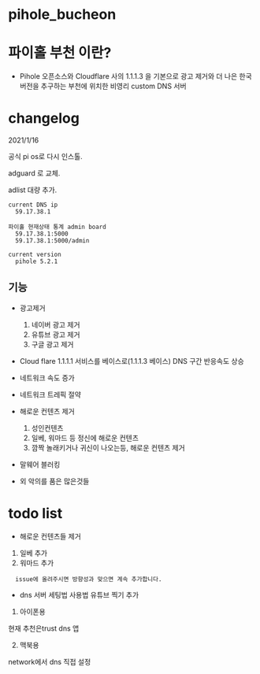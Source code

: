 # pihole_bucheon
# 파이홀 부천 이란?
  - Pihole 오픈소스와 Cloudflare 사의 1.1.1.3 을 기본으로 광고 제거와 더 나은 한국버전을 추구하는 부천에 위치한 비영리 custom DNS 서버


# changelog

2021/1/16

공식 pi os로 다시 인스톨.

adguard 로 교체.

adlist 대량 추가.





```
current DNS ip
  59.17.38.1
```

```
파이홀 현재상태 통계 admin board
  59.17.38.1:5000
  59.17.38.1:5000/admin
```

```
current version
  pihole 5.2.1
```

## 기능
  - 광고제거
    1. 네이버 광고 제거
    2. 유튜브 광고 제거
    3. 구글 광고 제거

  - Cloud flare 1.1.1.1 서비스를 베이스로(1.1.1.3 베이스) DNS 구간 반응속도 상승

  - 네트워크 속도 증가
  - 네트워크 트레픽 절약

  - 해로운 컨텐츠 제거
    1. 성인컨텐츠
    2. 일베, 워마드 등 정신에 해로운 컨텐츠
    3. 깜짝 놀래키거나 귀신이 나오는등, 해로운 컨텐츠 제거

  - 말웨어 블러킹

  - 외 악의를 품은 많은것들

# todo list

 - 해로운 컨텐츠들 제거
  1. 일베 추가
  2. 워마드 추가

```
  issue에 올려주시면 방향성과 맞으면 계속 추가합니다.
```

 - dns 서버 세팅법 사용법 유튜브 찍기 추가
 
  1. 아이폰용
  
  현재 추천은trust dns 앱
  
  2. 맥북용
  
  network에서 dns 직접 설정
